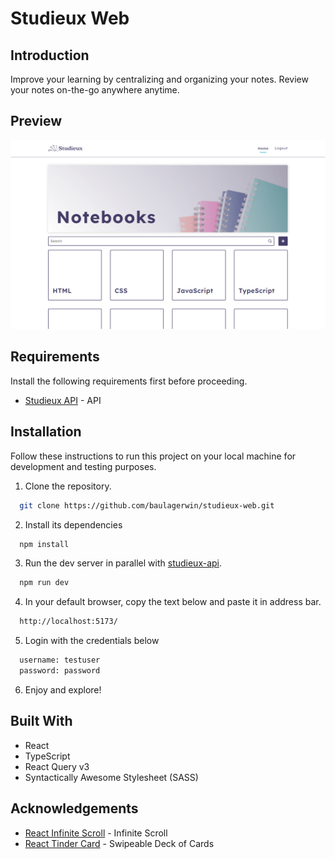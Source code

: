 # Studieux Web

## Introduction

Improve your learning by centralizing and organizing your notes. Review your notes on-the-go anywhere anytime.

## Preview

![Studieux Web](studieux-web.PNG)

## Requirements

Install the following requirements first before proceeding.

- [Studieux API](https://github.com/baulagerwin/studieux-api) - API

## Installation

Follow these instructions to run this project on your local machine for development and testing purposes.

1. Clone the repository.

```bash
  git clone https://github.com/baulagerwin/studieux-web.git
```

2. Install its dependencies

```bash
  npm install
```

3. Run the dev server in parallel with [studieux-api](https://github.com/baulagerwin/studieux-api).

```bash
  npm run dev
```

4. In your default browser, copy the text below and paste it in address bar.

```bash
  http://localhost:5173/
```

5. Login with the credentials below

```bash
  username: testuser
  password: password
```

6. Enjoy and explore!

## Built With

- React
- TypeScript
- React Query v3
- Syntactically Awesome Stylesheet (SASS)

## Acknowledgements

- [React Infinite Scroll](https://github.com/ankeetmaini/react-infinite-scroll-component#readme) - Infinite Scroll
- [React Tinder Card](https://github.com/3DJakob/react-tinder-card) - Swipeable Deck of Cards

